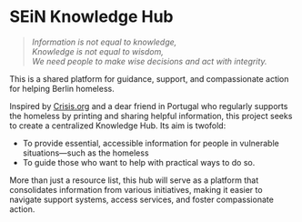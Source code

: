 # SEiN Knowledge Hub

> *Information is not equal to knowledge,* <br>
> *Knowledge is not equal to wisdom,* <br>
> *We need people to make wise decisions and act with integrity.*

This is a shared platform for guidance, support, and compassionate action for helping Berlin homeless.

​​Inspired by [Crisis.org](https://www.crisis.org.uk) and a dear friend in Portugal who regularly supports the homeless by printing and sharing helpful information, this project seeks to create a centralized Knowledge Hub. Its aim is twofold: 

- To provide essential, accessible information for people in vulnerable situations—such as the homeless
- To guide those who want to help with practical ways to do so.

More than just a resource list, this hub will serve as a platform that consolidates information from various initiatives, making it easier to navigate support systems, access services, and foster compassionate action.